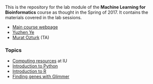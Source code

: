This is the repository for the lab module of the **Machine Learning for Bioinformatics** course as thought in the Spring of 2017.
It contains the materials covered in the lab sessions.

  * [Main course webpage](http://homes.soic.indiana.edu/classes/spring2017/info/i529-yye/index.php)
  * [Yuzhen Ye](http://homes.soic.indiana.edu/yye/lab/index.php)
  * [Murat Ozturk](http://murat.littleblack.fish) (TA)

### Topics

  * [Computing resources](computing/) at IU
  * [Introduction to Python](Python-intro/)
  * [Introduction to R](R-intro/)
  * [Finding genes with Glimmer](Glimmer/)
